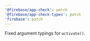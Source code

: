 ```yaml
---
'@firebase/app-check': patch
'@firebase/app-check-types': patch
'firebase': patch
---
```


Fixed argument typings for `activate()`.
